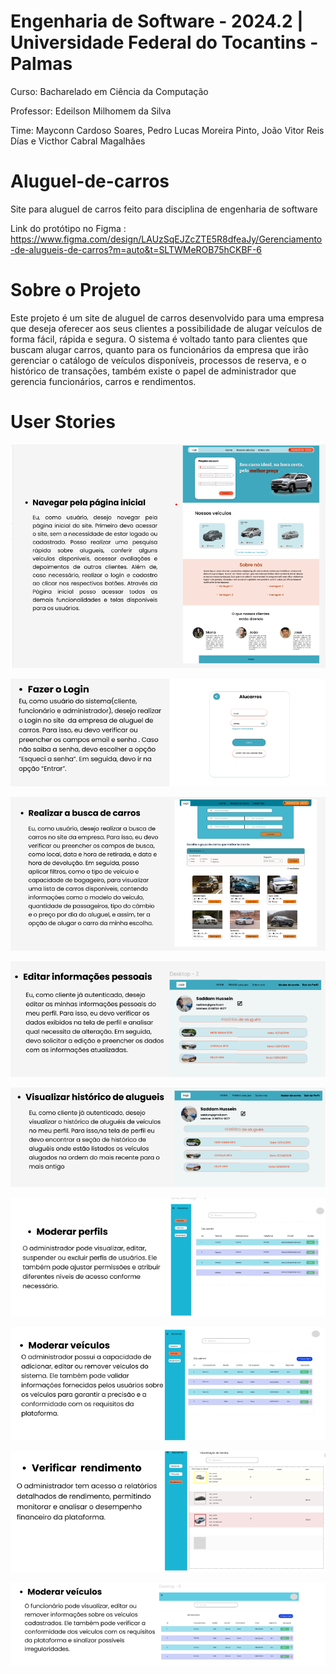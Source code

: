 # Engenharia de Software - 2024.2 | Universidade Federal do Tocantins - Palmas

Curso: Bacharelado em Ciência da Computação

Professor: Edeilson Milhomem da Silva

Time: Mayconn Cardoso Soares, Pedro Lucas Moreira Pinto, João Vitor Reis Días e Victhor Cabral Magalhães

# Aluguel-de-carros
Site para aluguel de carros feito para disciplina de engenharia de software 

Link do protótipo no Figma : https://www.figma.com/design/LAUzSqEJZcZTE5R8dfeaJy/Gerenciamento-de-alugueis-de-carros?m=auto&t=SLTWMeROB75hCKBF-6 

# Sobre o Projeto
Este projeto é um site de aluguel de carros desenvolvido para uma empresa que deseja oferecer aos seus clientes a possibilidade de alugar veículos de forma fácil, rápida e segura. O sistema é voltado tanto para clientes que buscam alugar carros, quanto para os funcionários da empresa que irão gerenciar o catálogo de veículos disponíveis, processos de reserva, e o histórico de transações, também existe o papel de administrador que gerencia funcionários, carros e rendimentos.

# User Stories
![User Stories Inicial](user_story/user%20stories%20inicial.png) 

![User Stories](user_story/user%20stories.png) 

![User Stories Busca](user_story/user%20stories%20busca.png) 

![User Stories Editar Perfil](user_story/user%20stories%20editar%20perfil.png) 

![User Stories Histórico](user_story/user%20stories%20historico.png)

![User Stories Moderar Perfil](user_story/user%20stories%20moderar%20perfil.png) 


![User Stories Moderar Veículos](user_story/user%20stories%20moderar%20veiculos.png) 

![User Stories Rendimentos](user_story/user%20stories%20rendimentos.png) 


![User Stories Moderar Veículos Funcionário](user_story/user%20stories%20moderar%20veiculos%20funcionario.png) 
